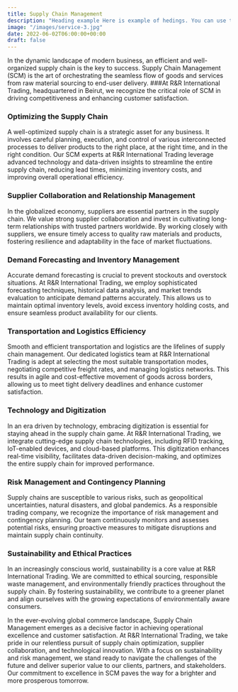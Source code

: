 ```yaml
---
title: Supply Chain Management
description: "Heading example Here is example of hedings. You can use this heading by following markdownify rules."
image: "/images/service-3.jpg"
date: 2022-06-02T06:00:00+00:00
draft: false
---
```

In the dynamic landscape of modern business, an efficient and well-organized supply chain is the key to success. Supply Chain Management (SCM) is the art of orchestrating the seamless flow of goods and services from raw material sourcing to end-user delivery. ###At R&R International Trading, headquartered in Beirut, we recognize the critical role of SCM in driving competitiveness and enhancing customer satisfaction.

### Optimizing the Supply Chain

A well-optimized supply chain is a strategic asset for any business. It involves careful planning, execution, and control of various interconnected processes to deliver products to the right place, at the right time, and in the right condition. Our SCM experts at R&R International Trading leverage advanced technology and data-driven insights to streamline the entire supply chain, reducing lead times, minimizing inventory costs, and improving overall operational efficiency.

### Supplier Collaboration and Relationship Management

In the globalized economy, suppliers are essential partners in the supply chain. We value strong supplier collaboration and invest in cultivating long-term relationships with trusted partners worldwide. By working closely with suppliers, we ensure timely access to quality raw materials and products, fostering resilience and adaptability in the face of market fluctuations.

### Demand Forecasting and Inventory Management

Accurate demand forecasting is crucial to prevent stockouts and overstock situations. At R&R International Trading, we employ sophisticated forecasting techniques, historical data analysis, and market trends evaluation to anticipate demand patterns accurately. This allows us to maintain optimal inventory levels, avoid excess inventory holding costs, and ensure seamless product availability for our clients.

### Transportation and Logistics Efficiency

Smooth and efficient transportation and logistics are the lifelines of supply chain management. Our dedicated logistics team at R&R International Trading is adept at selecting the most suitable transportation modes, negotiating competitive freight rates, and managing logistics networks. This results in agile and cost-effective movement of goods across borders, allowing us to meet tight delivery deadlines and enhance customer satisfaction.

### Technology and Digitization

In an era driven by technology, embracing digitization is essential for staying ahead in the supply chain game. At R&R International Trading, we integrate cutting-edge supply chain technologies, including RFID tracking, IoT-enabled devices, and cloud-based platforms. This digitization enhances real-time visibility, facilitates data-driven decision-making, and optimizes the entire supply chain for improved performance.

### Risk Management and Contingency Planning

Supply chains are susceptible to various risks, such as geopolitical uncertainties, natural disasters, and global pandemics. As a responsible trading company, we recognize the importance of risk management and contingency planning. Our team continuously monitors and assesses potential risks, ensuring proactive measures to mitigate disruptions and maintain supply chain continuity.

### Sustainability and Ethical Practices

In an increasingly conscious world, sustainability is a core value at R&R International Trading. We are committed to ethical sourcing, responsible waste management, and environmentally friendly practices throughout the supply chain. By fostering sustainability, we contribute to a greener planet and align ourselves with the growing expectations of environmentally aware consumers.



In the ever-evolving global commerce landscape, Supply Chain Management emerges as a decisive factor in achieving operational excellence and customer satisfaction. At R&R International Trading, we take pride in our relentless pursuit of supply chain optimization, supplier collaboration, and technological innovation. With a focus on sustainability and risk management, we stand ready to navigate the challenges of the future and deliver superior value to our clients, partners, and stakeholders. Our commitment to excellence in SCM paves the way for a brighter and more prosperous tomorrow.